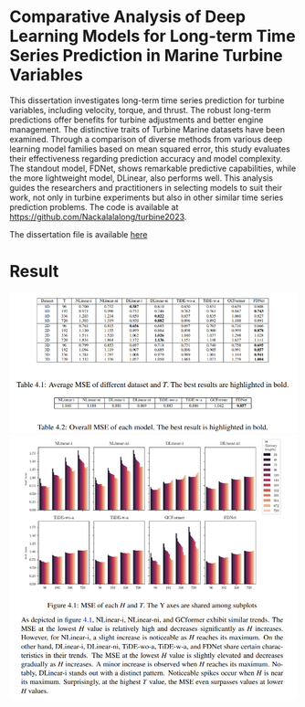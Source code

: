 # Comparative Analysis of Deep Learning Models for Long-term Time Series Prediction in Marine Turbine Variables

This dissertation investigates long-term time series prediction for turbine variables, including velocity, torque, and thrust. The robust long-term predictions offer benefits for turbine
adjustments and better engine management. The distinctive traits of Turbine Marine datasets
have been examined. Through a comparison of diverse methods from various deep learning
model families based on mean squared error, this study evaluates their effectiveness regarding prediction accuracy and model complexity. The standout model, FDNet, shows remarkable predictive capabilities, while the more lightweight model, DLinear, also performs well.
This analysis guides the researchers and practitioners in selecting models to suit their work,
not only in turbine experiments but also in other similar time series prediction problems. The
code is available at https://github.com/Nackalalalong/turbine2023.


The dissertation file is available [here](https://github.com/Nackalalalong/turbine2023/blob/main/dissertation.pdf)


# Result

![result](images/result.png)
![more analysis on each H and T](images/ht_bars.png)